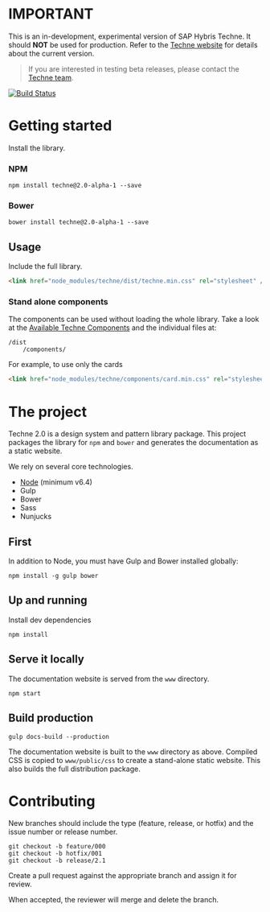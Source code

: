 
# IMPORTANT

This is an in-development, experimental version of SAP Hybris Techne. It should **NOT** be used for production. Refer to the [Techne website](https://techne.yaas.io) for details about the current version.

> If you are interested in testing beta releases, please contact the [Techne team](mailto:techne@sap.com).

[![Build Status](https://travis-ci.org/SAP/techne.svg?branch=v2.0)](https://travis-ci.org/SAP/techne)

# Getting started

Install the library.

### NPM

````
npm install techne@2.0-alpha-1 --save
````

### Bower

````
bower install techne@2.0-alpha-1 --save
````

## Usage

Include the full library.

```html
<link href="node_modules/techne/dist/techne.min.css" rel="stylesheet" />
```

### Stand alone components

The components can be used without loading the whole library. Take a look at the [Available Techne Components](https://github.com/SAP/techne/wiki/Techne-Components) and the individual files at:

```
/dist
    /components/
```

For example, to use only the cards
```html
<link href="node_modules/techne/components/card.min.css" rel="stylesheet" />
````

# The project

Techne 2.0 is a design system and pattern library package. This project packages the library for `npm` and `bower` and generates the documentation as a static website.

We rely on several core technologies.

* [Node](https://nodejs.org/) (minimum v6.4)
* Gulp
* Bower
* Sass
* Nunjucks

## First
In addition to Node, you must have Gulp and Bower installed globally:

`npm install -g gulp bower`


## Up and running
Install dev dependencies

`npm install`

## Serve it locally
The documentation website is served from the `www` directory.

`npm start`

## Build production

`gulp docs-build --production`

The documentation website is built to the `www` directory as above. Compiled CSS is copied to `www/public/css` to create a stand-alone static website. This also builds the full distribution package.

# Contributing

New branches should include the type (feature, release, or hotfix) and the issue number or release number.

```
git checkout -b feature/000
git checkout -b hotfix/001
git checkout -b release/2.1
```

Create a pull request against the appropriate branch and assign it for review.

When accepted, the reviewer will merge and delete the branch.
